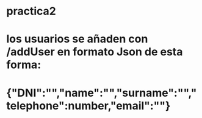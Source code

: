 # practica2
# los usuarios se añaden con /addUser en formato Json de esta forma:
# {"DNI":"","name":"","surname":"","telephone":number,"email":""}

